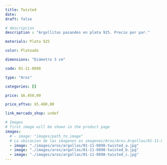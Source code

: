 ```yaml
---
title: Twisted
date: 
draft: false

# descripcion
description : "Argollitas pasandes en plata 925. Precio por par."

materials: Plata 925

color: Plateado

dimensions: "Diámetro 3 cm"

code: 01-11-0898

type: "Aros"

categories: []

price: $6.450,00

price_eftvo: $5.480,00

link_mercado_shop: undef

# Images
# first image will be shown in the product page
images:
  # - image: "images/path_to_image"
  # La ubicacion de las imagenes es imagenes/Aros/Aros.Argollas/01-11-0898-twisted
  - image: "./images/aros/argollas/01-11-0898-twisted_a.jpg"
  - image: "./images/aros/argollas/01-11-0898-twisted_b.jpg"
  - image: "./images/aros/argollas/01-11-0898-twisted_c.jpg"
---
```

